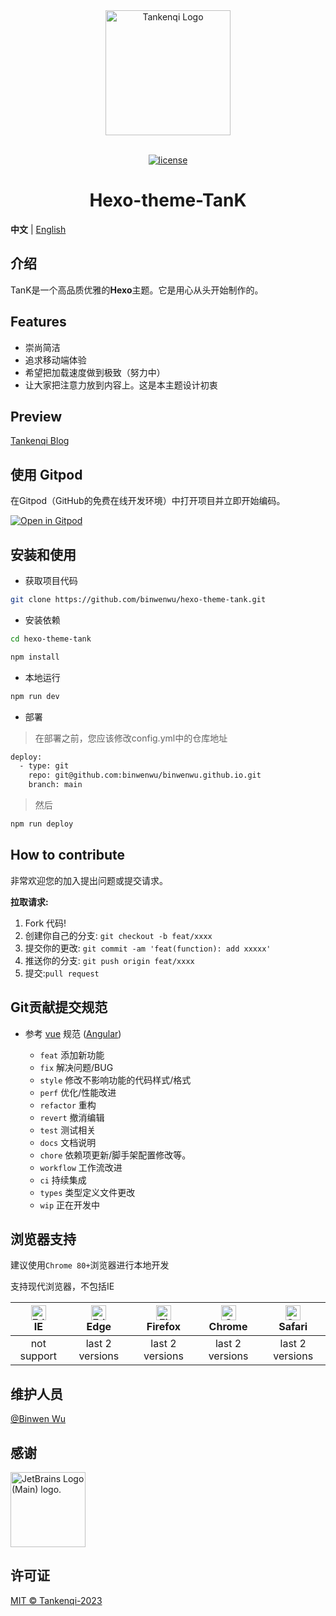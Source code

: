<div align="center"> <a href="http://www.tankenqi.cn"> <img alt="Tankenqi Logo" width="200" height="200" src="https://cdn.jsdelivr.net/gh/binwenwu/picgo_demo/img/meta.png"> </a> <br> <br>

[![license](https://img.shields.io/github/license/anncwb/vue-vben-admin.svg)](LICENSE)

<h1>Hexo-theme-TanK</h1>
</div>

**中文** | [English](./README.md)

## 介绍

TanK是一个高品质优雅的**Hexo**主题。它是用心从头开始制作的。

## Features

- 崇尚简洁
- 追求移动端体验
- 希望把加载速度做到极致（努力中）
- 让大家把注意力放到内容上。这是本主题设计初衷


## Preview
[Tankenqi Blog](https://binwenwu.github.io/)

## 使用 Gitpod

在Gitpod（GitHub的免费在线开发环境）中打开项目并立即开始编码。

[![Open in Gitpod](https://gitpod.io/button/open-in-gitpod.svg)](https://gitpod.io/#https://github.com/anncwb/vue-vben-admin)


## 安装和使用

- 获取项目代码

```bash
git clone https://github.com/binwenwu/hexo-theme-tank.git
```

- 安装依赖

```bash
cd hexo-theme-tank

npm install
```

- 本地运行

```bash
npm run dev
```

- 部署
> 在部署之前，您应该修改config.yml中的仓库地址
```bash
deploy:
  - type: git
    repo: git@github.com:binwenwu/binwenwu.github.io.git
    branch: main
```
> 然后
```bash
npm run deploy
```

## How to contribute

非常欢迎您的加入提出问题或提交请求。

**拉取请求:**

1. Fork 代码!
2. 创建你自己的分支: `git checkout -b feat/xxxx`
3. 提交你的更改: `git commit -am 'feat(function): add xxxxx'`
4. 推送你的分支: `git push origin feat/xxxx`
5. 提交:`pull request`

## Git贡献提交规范

- 参考 [vue](https://github.com/vuejs/vue/blob/dev/.github/COMMIT_CONVENTION.md) 规范 ([Angular](https://github.com/conventional-changelog/conventional-changelog/tree/master/packages/conventional-changelog-angular))

  - `feat` 添加新功能
  - `fix` 解决问题/BUG
  - `style` 修改不影响功能的代码样式/格式
  - `perf` 优化/性能改进
  - `refactor` 重构
  - `revert` 撤消编辑
  - `test` 测试相关
  - `docs` 文档说明
  - `chore` 依赖项更新/脚手架配置修改等。
  - `workflow` 工作流改进
  - `ci` 持续集成
  - `types` 类型定义文件更改
  - `wip` 正在开发中

## 浏览器支持

建议使用`Chrome 80+`浏览器进行本地开发

支持现代浏览器，不包括IE

| [<img src="https://raw.githubusercontent.com/alrra/browser-logos/master/src/edge/edge_48x48.png" alt=" Edge" width="24px" height="24px" />](http://godban.github.io/browsers-support-badges/)</br>IE | [<img src="https://raw.githubusercontent.com/alrra/browser-logos/master/src/edge/edge_48x48.png" alt=" Edge" width="24px" height="24px" />](http://godban.github.io/browsers-support-badges/)</br>Edge | [<img src="https://raw.githubusercontent.com/alrra/browser-logos/master/src/firefox/firefox_48x48.png" alt="Firefox" width="24px" height="24px" />](http://godban.github.io/browsers-support-badges/)</br>Firefox | [<img src="https://raw.githubusercontent.com/alrra/browser-logos/master/src/chrome/chrome_48x48.png" alt="Chrome" width="24px" height="24px" />](http://godban.github.io/browsers-support-badges/)</br>Chrome | [<img src="https://raw.githubusercontent.com/alrra/browser-logos/master/src/safari/safari_48x48.png" alt="Safari" width="24px" height="24px" />](http://godban.github.io/browsers-support-badges/)</br>Safari |
| :-: | :-: | :-: | :-: | :-: |
| not support | last 2 versions | last 2 versions | last 2 versions | last 2 versions |

## 维护人员

[@Binwen Wu](https://github.com/binwenwu)

## 感谢

<img src="https://resources.jetbrains.com/storage/products/company/brand/logos/jb_beam.png" alt="JetBrains Logo (Main) logo." height="120">


## 许可证

[MIT © Tankenqi-2023](./LICENSE)
